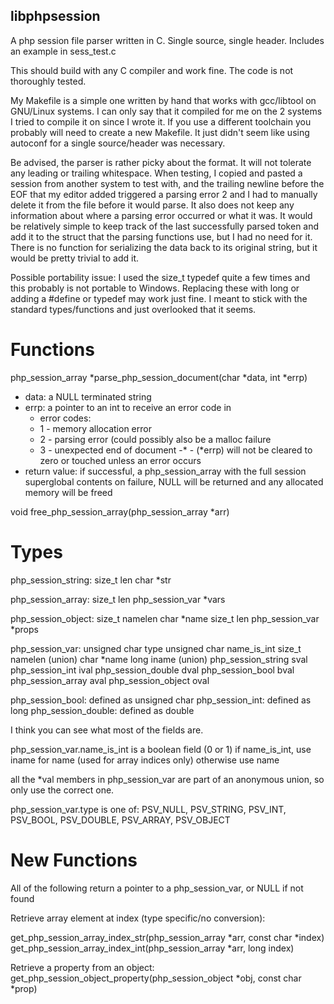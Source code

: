 ## libphpsession

A php session file parser written in C.
Single source, single header.  Includes an example in sess_test.c

This should build with any C compiler and work fine.
The code is not thoroughly tested.

My Makefile is a simple one written by hand that works with gcc/libtool on GNU/Linux systems.  I
can only say that it compiled for me on the 2 systems I tried to compile it on since I wrote it.
If you use a different toolchain you probably will need to create a new Makefile.  It just didn't
seem like using autoconf for a single source/header was necessary.

Be advised, the parser is rather picky about the format.  It will not tolerate any leading or
trailing whitespace.  When testing, I copied and pasted a session from another system to test
with, and the trailing newline before the EOF that my editor added triggered a parsing error 2
and I had to manually delete it from the file before it would parse.  It also does not keep any
information about where a parsing error occurred or what it was.  It would be relatively simple
to keep track of the last successfully parsed token and add it to the struct that the parsing
functions use, but I had no need for it.  There is no function for serializing the data back to
its original string, but it would be pretty trivial to add it.

Possible portability issue: I used the size_t typedef quite a few times and this probably is
not portable to Windows.  Replacing these with long or adding a #define or typedef may work
just fine.  I meant to stick with the standard types/functions and just overlooked that it seems.

# Functions

php_session_array \*parse_php_session_document(char \*data, int \*errp)
  - data: a NULL terminated string
  - errp: a pointer to an int to receive an error code in
    - error codes:    
    - 1 \- memory allocation error
    - 2 \- parsing error (could possibly also be a malloc failure
    - 3 \- unexpected end of document
    -\* \- (\*errp) will not be cleared to zero or touched unless an error occurs
  - return value: if successful, a php_session_array with the full session superglobal contents
                on failure, NULL will be returned and any allocated memory will be freed

void free_php_session_array(php_session_array \*arr)

# Types 

php_session_string:
    size_t len
    char \*str

php_session_array:
    size_t len
    php_session_var \*vars

php_session_object:
    size_t namelen
    char \*name
    size_t len
    php_session_var \*props

php_session_var:
    unsigned char type
    unsigned char name_is_int
    size_t namelen
    (union)
        char \*name
        long iname
    (union)
        php_session_string sval
        php_session_int ival
        php_session_double dval
        php_session_bool bval
        php_session_array aval
        php_session_object oval

php_session_bool: defined as unsigned char
php_session_int: defined as long
php_session_double: defined as double

I think you can see what most of the fields are.

php_session_var.name_is_int is a boolean field (0 or 1)
if name_is_int, use iname for name (used for array indices only)
otherwise use name

all the \*val members in php_session_var are part of an anonymous union, so only use the correct one.

php_session_var.type is one of: PSV_NULL, PSV_STRING, PSV_INT, PSV_BOOL, PSV_DOUBLE, PSV_ARRAY, PSV_OBJECT

# New Functions 

All of the following return a pointer to a php_session_var, or NULL if not found

Retrieve array element at index (type specific/no conversion):

get_php_session_array_index_str(php_session_array \*arr, const char \*index)
get_php_session_array_index_int(php_session_array \*arr, long index)

Retrieve a property from an object:
get_php_session_object_property(php_session_object \*obj, const char \*prop)


